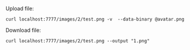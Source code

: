 Upload file:

```curl localhost:7777/images/2/test.png -v  --data-binary @avatar.png```

Download file:

```curl localhost:7777/images/2/test.png --output "1.png"    ```